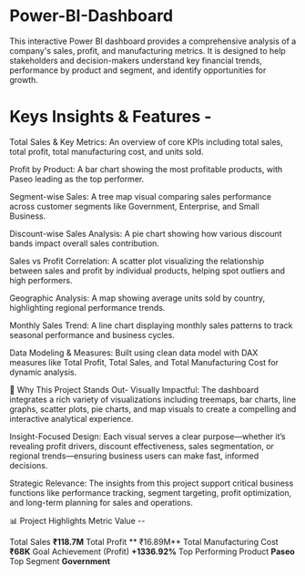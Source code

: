 # Power-BI-Dashboard
This interactive Power BI dashboard provides a comprehensive analysis of a company's sales, profit, and manufacturing metrics. It is designed to help stakeholders and decision-makers understand key financial trends, performance by product and segment, and identify opportunities for growth.


# Keys Insights & Features - 

Total Sales & Key Metrics: An overview of core KPIs including total sales, total profit, total manufacturing cost, and units sold. 

Profit by Product: A bar chart showing the most profitable products, with Paseo leading as the top performer. 

Segment-wise Sales: A tree map visual comparing sales performance across customer segments like Government, Enterprise, and Small Business. 

Discount-wise Sales Analysis: A pie chart showing how various discount bands impact overall sales contribution. 

Sales vs Profit Correlation: A scatter plot visualizing the relationship between sales and profit by individual products, helping spot outliers and high performers. 

Geographic Analysis: A map showing average units sold by country, highlighting regional performance trends. 

Monthly Sales Trend: A line chart displaying monthly sales patterns to track seasonal performance and business cycles. 

Data Modeling & Measures: Built using clean data model with DAX measures like Total Profit, Total Sales, and Total Manufacturing Cost for dynamic analysis. 


🌟  Why This Project Stands Out-
Visually Impactful: The dashboard integrates a rich variety of visualizations including treemaps, bar charts, line graphs, scatter plots, pie charts, and map visuals to create a compelling and interactive analytical experience.

Insight-Focused Design: Each visual serves a clear purpose—whether it’s revealing profit drivers, discount effectiveness, sales segmentation, or regional trends—ensuring business users can make fast, informed decisions.

Strategic Relevance: The insights from this project support critical business functions like performance tracking, segment targeting, profit optimization, and long-term planning for sales and operations.


 📊  Project Highlights
     Metric	Value --   

Total Sales	**₹118.7M**
Total Profit **	₹16.89M**
Total Manufacturing Cost	**₹68K**
Goal Achievement (Profit)	**+1336.92%**
Top Performing Product	**Paseo**
Top Segment	**Government**
